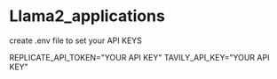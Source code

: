 # Llama2_applications

create .env file to set your API KEYS

REPLICATE_API_TOKEN="YOUR API KEY"
TAVILY_API_KEY="YOUR API KEY"
